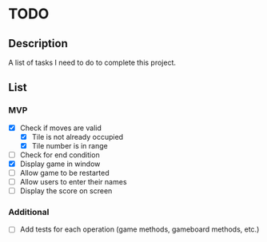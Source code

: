 # TODO

## Description

A list of tasks I need to do to complete this project.

## List

### MVP

- [x] Check if moves are valid
    - [x] Tile is not already occupied
    - [x] Tile number is in range
- [ ] Check for end condition
- [x] Display game in window
- [ ] Allow game to be restarted
- [ ] Allow users to enter their names
- [ ] Display the score on screen

### Additional

- [ ] Add tests for each operation (game methods, gameboard methods, etc.)
